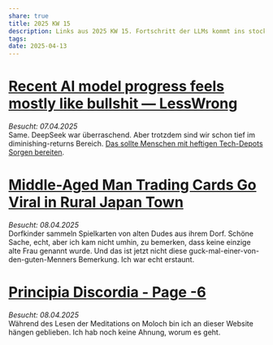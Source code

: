 ```yaml
---
share: true
title: 2025 KW 15
description: Links aus 2025 KW 15. Fortschritt der LLMs kommt ins stocken und japanische Kinder tauschen Sammelkarten von alten Männern aus ihrem Dorf.
tags: 
date: 2025-04-13
---
```

# [Recent AI model progress feels mostly like bullshit — LessWrong](https://www.lesswrong.com/posts/4mvphwx5pdsZLMmpY/recent-ai-model-progress-feels-mostly-like-bullshit)  
*Besucht: 07.04.2025*  
Same. DeepSeek war überraschend. Aber trotzdem sind wir schon tief im diminishing-returns Bereich. [Das sollte Menschen mit heftigen Tech-Depots Sorgen bereiten](https://www.golem.de/sonstiges/zustimmung/auswahl.html?from=https%3A%2F%2Fwww.golem.de%2Fnews%2Fliberation-day-das-gespenst-vom-bankrott-geht-um-in-der-tech-branche-2504-194870.html).   
  
# [Middle-Aged Man Trading Cards Go Viral in Rural Japan Town](https://www.tokyoweekender.com/entertainment/middle-aged-man-trading-cards-go-viral-in-japan/)  
*Besucht: 08.04.2025*  
Dorfkinder sammeln Spielkarten von alten Dudes aus ihrem Dorf. Schöne Sache, echt, aber ich kam nicht umhin, zu bemerken, dass keine einzige alte Frau genannt wurde. Und das ist jetzt nicht diese guck-mal-einer-von-den-guten-Menners Bemerkung. Ich war echt erstaunt.   
  
# [Principia Discordia - Page -6](http://principiadiscordia.com/book/1.php)  
*Besucht: 08.04.2025*  
Während des Lesen der Meditations on Moloch bin ich an dieser Website hängen geblieben. Ich hab noch keine Ahnung, worum es geht. 